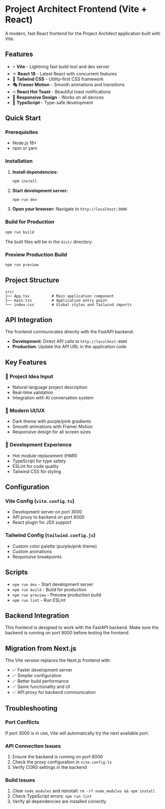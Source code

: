 # Project Architect Frontend (Vite + React)

A modern, fast React frontend for the Project Architect application built with Vite.

## Features

- ⚡ **Vite** - Lightning fast build tool and dev server
- ⚛️ **React 18** - Latest React with concurrent features
- 🎨 **Tailwind CSS** - Utility-first CSS framework
- 🎭 **Framer Motion** - Smooth animations and transitions
- 🔥 **React Hot Toast** - Beautiful toast notifications
- 📱 **Responsive Design** - Works on all devices
- 🚀 **TypeScript** - Type-safe development

## Quick Start

### Prerequisites

- Node.js 18+ 
- npm or yarn

### Installation

1. **Install dependencies:**
   ```bash
   npm install
   ```

2. **Start development server:**
   ```bash
   npm run dev
   ```

3. **Open your browser:**
   Navigate to `http://localhost:3000`

### Build for Production

```bash
npm run build
```

The built files will be in the `dist/` directory.

### Preview Production Build

```bash
npm run preview
```

## Project Structure

```
src/
├── App.tsx          # Main application component
├── main.tsx         # Application entry point
└── index.css        # Global styles and Tailwind imports
```

## API Integration

The frontend communicates directly with the FastAPI backend:

- **Development**: Direct API calls to `http://localhost:8000`
- **Production**: Update the API URL in the application code

## Key Features

### 🎯 Project Idea Input
- Natural language project description
- Real-time validation
- Integration with AI conversation system

### 🎨 Modern UI/UX
- Dark theme with purple/pink gradients
- Smooth animations with Framer Motion
- Responsive design for all screen sizes

### 🔧 Development Experience
- Hot module replacement (HMR)
- TypeScript for type safety
- ESLint for code quality
- Tailwind CSS for styling

## Configuration

### Vite Config (`vite.config.ts`)
- Development server on port 3000
- API proxy to backend on port 8000
- React plugin for JSX support

### Tailwind Config (`tailwind.config.js`)
- Custom color palette (purple/pink theme)
- Custom animations
- Responsive breakpoints

## Scripts

- `npm run dev` - Start development server
- `npm run build` - Build for production
- `npm run preview` - Preview production build
- `npm run lint` - Run ESLint

## Backend Integration

This frontend is designed to work with the FastAPI backend. Make sure the backend is running on port 8000 before testing the frontend.

## Migration from Next.js

This Vite version replaces the Next.js frontend with:

- ✅ Faster development server
- ✅ Simpler configuration
- ✅ Better build performance
- ✅ Same functionality and UI
- ✅ API proxy for backend communication

## Troubleshooting

### Port Conflicts
If port 3000 is in use, Vite will automatically try the next available port.

### API Connection Issues
1. Ensure the backend is running on port 8000
2. Check the proxy configuration in `vite.config.ts`
3. Verify CORS settings in the backend

### Build Issues
1. Clear `node_modules` and reinstall: `rm -rf node_modules && npm install`
2. Check TypeScript errors: `npm run lint`
3. Verify all dependencies are installed correctly 